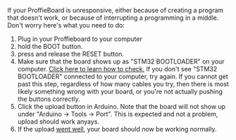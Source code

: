If your ProffieBoard is unresponsive, either because of creating a program that doesn't work, or because of interrupting a programming in a middle. Don't worry here's what you need to do:

1. Plug in your Proffieboard to your computer
1. hold the BOOT button.
1. press and release the RESET button.
1. Make sure that the board shows up as "STM32 BOOTLOADER" on your computer. [Click here to learn how to check.](../troubleshooting/usb-connection-issues.md) If you don't see "STM32 BOOTLOADER" connected to your computer, try again. If you cannot get past this step, regardless of how many cables you try, then there is most likely something wrong with your board, or you're not actually pushing the buttons correctly.
1. Click the upload button in Arduino. Note that the board will not show up under "Arduino -> Tools -> Port". This is expected and not a problem, upload should work anyays.
1. If the upload [went well](../troubleshooting/is-it-uploading.md), your board should now be working normally.

